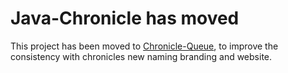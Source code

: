 Java-Chronicle has moved
========================


This project has been moved to [Chronicle-Queue](https://github.com/OpenHFT/Chronicle-Queue), to improve the consistency with chronicles new naming branding and website.
